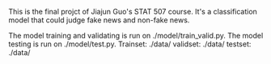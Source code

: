 This is the final projct of Jiajun Guo's STAT 507 course. It's a classification model that could judge fake news and non-fake news. 

The model training and validating is run on ./model/train_valid.py.
The model testing is run on ./model/test.py.
Trainset: ./data/
validset: ./data/
testset: ./data/
